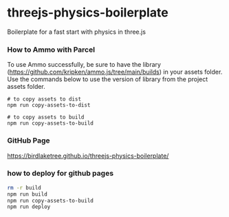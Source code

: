 # threejs-physics-boilerplate
Boilerplate for a fast start with physics in three.js

### How to Ammo with Parcel
To use Ammo successfully, be sure to have the library (https://github.com/kripken/ammo.js/tree/main/builds) in your assets folder. Use the commands below to use the version of library from the project assets folder.
```
# to copy assets to dist
npm run copy-assets-to-dist

# to copy assets to build
npm run copy-assets-to-build
````

### GitHub Page
https://birdlaketree.github.io/threejs-physics-boilerplate/

### how to deploy for github pages
```bash
rm -r build
npm run build
npm run copy-assets-to-build
npm run deploy
```